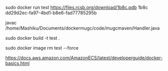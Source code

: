 sudo docker run test https://files.rcsb.org/download/1b8c.pdb 1b8c dd29d2ec-fa97-4bd1-b8e6-fad77785295b

javac /home/Mashiku/Documents/dockermugc/code/mugcmaven/Handler.java

sudo docker build -t test .

sudo docker image rm test --force

https://docs.aws.amazon.com/AmazonECS/latest/developerguide/docker-basics.html